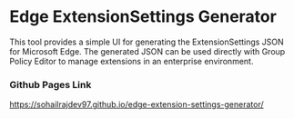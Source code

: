 # Edge ExtensionSettings Generator

This tool provides a simple UI for generating the ExtensionSettings JSON for Microsoft Edge. The generated JSON can be used directly with Group Policy Editor to manage extensions in an enterprise environment.

### Github Pages Link
https://sohailrajdev97.github.io/edge-extension-settings-generator/